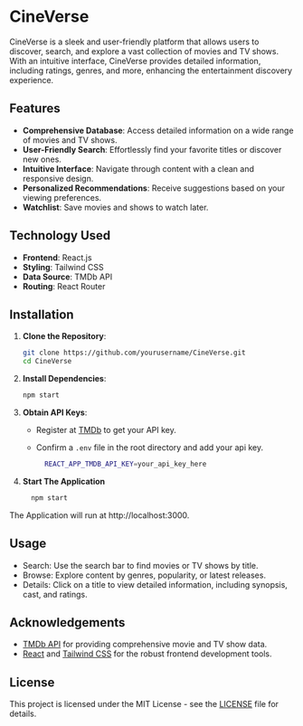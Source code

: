 # CineVerse

CineVerse is a sleek and user-friendly platform that allows users to discover, search, and explore a vast collection of movies and TV shows. With an intuitive interface, CineVerse provides detailed information, including ratings, genres, and more, enhancing the entertainment discovery experience.

## Features

- **Comprehensive Database**: Access detailed information on a wide range of movies and TV shows.
- **User-Friendly Search**: Effortlessly find your favorite titles or discover new ones.
- **Intuitive Interface**: Navigate through content with a clean and responsive design.
- **Personalized Recommendations**: Receive suggestions based on your viewing preferences. <!-- TODO: Confirm if this feature is available -->
- **Watchlist**: Save movies and shows to watch later. <!-- TODO: Confirm if this feature is available -->

## Technology Used

- **Frontend**: React.js
- **Styling**: Tailwind CSS
- **Data Source**: TMDb API <!-- TODO: Confirm if TMDb API is used -->
- **Routing**: React Router <!-- TODO: Confirm if React Router is used -->

## Installation

1. **Clone the Repository**:
   
   ```bash
   git clone https://github.com/yourusername/CineVerse.git
   cd CineVerse

2. **Install Dependencies**:

   ```bash
   npm start

3. **Obtain API Keys**:
    - Register at [TMDb](https://www.themoviedb.org/) to get your API key. <!-- TODO: Confirm if TMDb API is used -->
    - Confirm a `.env` file in the root directory and add your api key.
      
        ```bash
          REACT_APP_TMDB_API_KEY=your_api_key_here

4. **Start The Application**
    ```bash
      npm start
  The Application will run at http://localhost:3000.

## Usage
 - Search: Use the search bar to find movies or TV shows by title.
 - Browse: Explore content by genres, popularity, or latest releases.
 - Details: Click on a title to view detailed information, including synopsis, cast, and ratings.

## Acknowledgements
 - [TMDb API](https://www.themoviedb.org/documentation/api) for providing comprehensive movie and TV show data. <!-- TODO: Confirm if TMDb API is used -->
 - [React](https://react.dev/) and [Tailwind CSS](https://tailwindcss.com/) for the robust frontend development tools.

## License

This project is licensed under the MIT License - see the [LICENSE](LICENSE) file for details.



